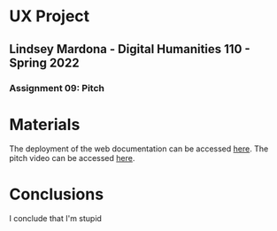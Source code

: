 # UX Project
## Lindsey Mardona - Digital Humanities 110 - Spring 2022
### Assignment 09: Pitch

# Materials #
The deployment of the web documentation can be accessed [here](https://lindseymardona.github.io/22s-dh110/).
The pitch video can be accessed [here](#).

# Conclusions #
I conclude that I'm stupid
